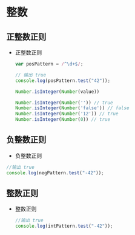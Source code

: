 # 整数

## 正整数正则

+ 正整数正则

  ```js
  var posPattern = /^\d+$/;

  // 输出 true
  console.log(posPattern.test("42"));
  ```

  ```js
  Number.isInteger(Number(value))

  Number.isInteger(Number('')) // true
  Number.isInteger(Number('false')) // false
  Number.isInteger(Number('12')) // true
  Number.isInteger(Number(0)) // true
  ```

## 负整数正则

+ 负整数正则

```js
//输出 true
console.log(negPattern.test("-42"));
```

## 整数正则

+ 整数正则

  ```js
  //输出 true
  console.log(intPattern.test("-42"));
  ```
